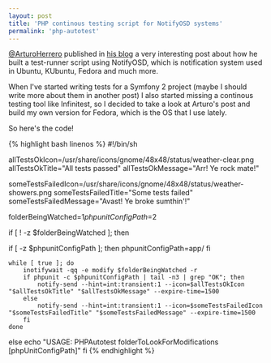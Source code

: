 ```yaml
---
layout: post
title: 'PHP continous testing script for NotifyOSD systems'
permalink: 'php-autotest'
---
```


[@ArturoHerrero](https://twitter.com/#!/ArturoHerrero) published in [his blog](http://arturoherrero.com/2011/04/08/groovy-autotest-on-ubuntu/) a very interesting post about how he built a test-runner script using NotifyOSD, which is notification system used in Ubuntu, KUbuntu, Fedora and much more.

When I've started writing tests for a Symfony 2 project (maybe I should write more about them in another post) I also started missing a continous testing tool like Infinitest, so I decided to take a look at Arturo's post and build my own version for Fedora, which is the OS that I use lately.

So here's the code!

{% highlight bash linenos %}
#!/bin/sh
 
allTestsOkIcon=/usr/share/icons/gnome/48x48/status/weather-clear.png
allTestsOkTitle="All tests passed"
allTestsOkMessage="Arr! Ye rock mate!"
 
someTestsFailedIcon=/usr/share/icons/gnome/48x48/status/weather-showers.png
someTestsFailedTitle="Some tests failed"
someTestsFailedMessage="Avast! Ye broke sumthin'!"
 
folderBeingWatched=$1
phpunitConfigPath=$2
 
if [ ! -z $folderBeingWatched ]; then
 
  if [ -z $phpunitConfigPath ]; then
        phpunitConfigPath=app/
    fi
 
    while [ true ]; do
        inotifywait -qq -e modify $folderBeingWatched -r
        if phpunit -c $phpunitConfigPath | tail -n3 | grep "OK"; then
            notify-send --hint=int:transient:1 --icon=$allTestsOkIcon "$allTestsOkTitle" "$allTestsOkMessage" --expire-time=1500
        else
            notify-send --hint=int:transient:1 --icon=$someTestsFailedIcon "$someTestsFailedTitle" "$someTestsFailedMessage" --expire-time=1500
        fi
    done
else
    echo "USAGE: PHPAutotest folderToLookForModifications [phpUnitConfigPath]"
fi
{% endhighlight %}